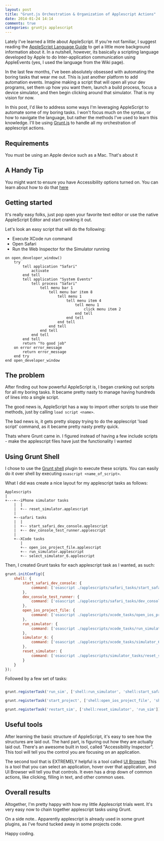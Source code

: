 ```yaml
---
layout: post
title: "Grunt.js Orchestration & Organization of Applescript Actions"
date: 2014-01-24 14:14
comments: true
categories: gruntjs applescript
---
```


Lately I've learned a little about AppleScript. If you're not familiar, I suggest reading the [AppleScript Language Guide](https://developer.apple.com/library/mac/documentation/applescript/conceptual/applescriptlangguide/introduction/ASLR_intro.html#//apple_ref/doc/uid/TP40000983-CH208-SW1) to get a little more background information about it. In a nutshell, however, its basically a scripting language developed by Apple to do Inter-application communication using AppleEvents (yes, I used the language from the Wiki page).

In the last few months, I've been absolutely obsessed with automating the boring tasks that wear me out. This is just another platform to add automation events. Imagine making a script that will open all your dev programs, set them up how you want them, launch a build process, focus a device simulator, and then begin clicking around that simulator. That is my vision for now.

In this post, I'd like to address some ways I'm leveraging AppleScript to automate some of my boring tasks. I won't focus much on the syntax, or how to navigate the language, but rather the methods I've used to learn this knowledge. I'll be using [Grunt.js](http://gruntjs.com/) to handle all my orchestration of applescript actions.

## Requirements

You must be using an Apple device such as a Mac. That's about it

## A Handy Tip

You might want to ensure you have Accessibility options turned on. You can learn about how to do that [here](http://www.macosxautomation.com/applescript/uiscripting/)

## Getting started

It's really easy folks, just pop open your favorite text editor or use the native AppleScript Editor and start cranking it out. 

Let's look an easy script that will do the following:

* Execute XCode run command
* Open Safari
* Run the Web Inspector for the Simulator running

```applescript
on open_developer_window()
	try
		tell application "Safari"
			activate
		end tell
		tell application "System Events"
			tell process "Safari"
				tell menu bar 1
					tell menu bar item 8
						tell menu 1
							tell menu item 4
								tell menu 1
									click menu item 2
								end tell
							end tell
						end tell
					end tell
				end tell
			end tell
		end tell
		return "Yo good job"
	on error error_message
		return error_message
	end try
end open_developer_window
```

## The problem

After finding out how powerful AppleScript is, I began cranking out scripts for all my boring tasks. It became pretty nasty to manage having hundreds of lines into a single script. 

The good news is, AppleScript has a way to import other scripts to use their methods, just by calling `load script <name>`.

The bad news is, it gets pretty sloppy trying to do the applescript 'load script' command, as it became pretty nasty pretty quick.

Thats where Grunt came in. I figured instead of having a few include scripts - make the applescript files have just the functionality I wanted

## Using Grunt Shell

I chose to use the [Grunt shell](https://github.com/sindresorhus/grunt-shell) plugin to execute these scripts. You can easily do it over shell by executing `osascript <name_of_script>`. 

What I did was create a nice layout for my applescript tasks as follows:

```
Applescripts
|
+---+--iPhone simulator tasks
	|  |
	|  +-- reset_simulator.applescript
	|
	+--safari tasks
	|  |
	|  +-- start_safari_dev_console.applescript
	|  +-- dev_console_test_runner.applescript
	|
	+--XCode tasks
	   |
	   +-- open_ios_project_file.applescript
	   +-- run_simulator.applescript
	   +-- select_simulator_6.applescript
```

Then, I created Grunt tasks for each applescript task as I wanted, as such:

``` javascript
grunt.initConfig({
	shell: {
		start_safari_dev_console: {
		    command: ['osascript ./applescripts/safari_tasks/start_safari_dev_console.applescript'].join("&&")
		},
		dev_console_test_runner: {
			command: ['osascript ./applescripts/safari_tasks/dev_console_test_runner.applescript'].join("&&")
		},
		open_ios_project_file: {
			command: ['osascript ./applescripts/xcode_tasks/open_ios_project_file.applescript'].join("&&")
		},
		run_simulator: {
			command: ['osascript ./applescripts/xcode_tasks/run_simulator.applescript'].join("&&")
		},
		simulator_6: {
			command: ['osascript ./applescripts/xcode_tasks/simulator_6.applescript'].join("&&")
		},
		reset_simulator: {
			command: ['osascript ./applescripts/simulator_tasks/reset_simulator.applescript'].join("&&")
		}
	}
});
```

Followed by a few set of tasks:

``` javascript

grunt.registerTask('run_sim', ['shell:run_simulator', 'shell:start_safari_dev_console']);

grunt.registerTask('start_project', ['shell:open_ios_project_file', 'shell:simulator_6', 'run_sim']);

grunt.registerTask('restart_sim', ['shell:reset_simulator', 'run_sim']);

```

## Useful tools

After learning the basic structure of AppleScript, it's easy to see how the structures are laid out. The hard part, is figuring out how they are actually laid out. There's an awesome built in tool, called "Accessibility Inspector". This tool will tell you the control you are focusing on an application.

The second tool that is EXTREMELY helpful is a tool called [UI Browser](http://pfiddlesoft.com/uibrowser/). This is a tool that you can select an application, hover over that application, and UI Browser will tell you that controls. It even has a drop down of common actions, like clicking, filling in text, and other common uses.

## Overall results

Altogether, I'm pretty happy with how my little Applescript trials went. It's very easy now to chain together applescript tasks using Grunt.

On a side note.. Apparently applescript is already used in some grunt plugins, as I've found tucked away in some projects code.

Happy coding.